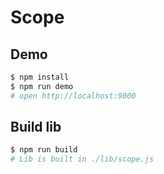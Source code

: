 # Scope

## Demo

```bash
$ npm install
$ npm run demo
# open http://localhost:9000
```

## Build lib

```bash
$ npm run build
# Lib is built in ./lib/scope.js
```
